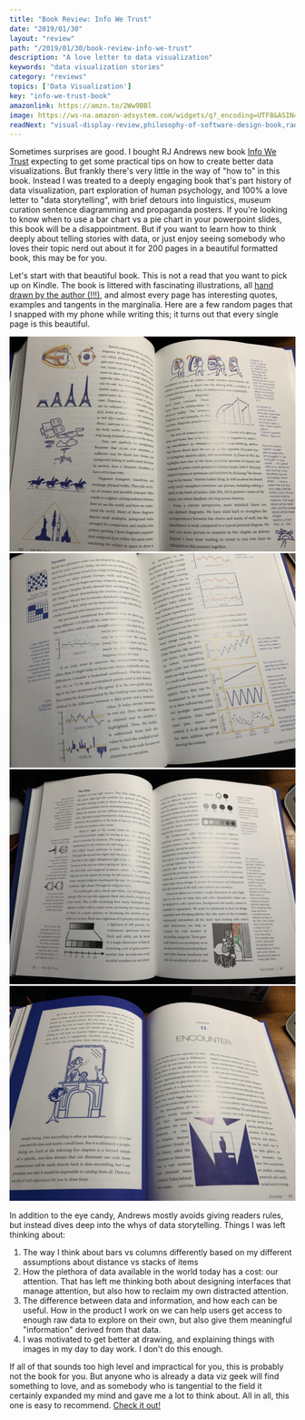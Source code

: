 ```yaml
---
title: "Book Review: Info We Trust"
date: "2019/01/30"
layout: "review"
path: "/2019/01/30/book-review-info-we-trust"
description: "A love letter to data visualization"
keywords: "data visualization stories"
category: "reviews"
topics: ['Data Visualization']
key: "info-we-trust-book"
amazonlink: https://amzn.to/2Ww9BBl
image: https://ws-na.amazon-adsystem.com/widgets/q?_encoding=UTF8&ASIN=1119483891&Format=_SL250_&ID=AsinImage&MarketPlace=US&ServiceVersion=20070822&WS=1&tag=benmccormicko-20&language=en_US
readNext: "visual-display-review,philosophy-of-software-design-book,radical-candor-book"
---
```


Sometimes surprises are good.  I bought RJ Andrews new book [Info We Trust](https://amzn.to/2Ww9BBl) expecting to get some practical tips on how to create better data visualizations.  But frankly there's very little in the way of "how to" in this book.  Instead I was treated to a deeply engaging book that's part history of data visualization, part exploration of human psychology, and 100% a love letter to "data storytelling", with brief detours into linguistics, museum curation sentence diagramming and propaganda posters. If you're looking to know when to use a bar chart vs a pie chart in your powerpoint slides, this book will be a disappointment.  But if you want to learn how to think deeply about telling stories with data, or just enjoy seeing somebody who loves their topic nerd out about it for 200 pages in a beautiful formatted book, this may be for you.

Let's start with that beautiful book.  This is not a read that you want to pick up on Kindle.  The book is littered with fascinating illustrations, all [hand drawn by the author (!!!)](https://infowetrust.com/illustrations/), and almost every page has interesting quotes, examples and tangents in the marginalia.  Here are a few random pages that I snapped with my phone while writing this;  it turns out that every single page is this beautiful.


![Page 1](page1.jpg)
![Page 2](page2.jpg)
![Page 3](page3.jpg)
![Page 4](page4.jpg)

In addition to the eye candy, Andrews mostly avoids giving readers rules, but instead dives deep into the whys of data storytelling.  Things I was left thinking about:

1. The way I think about bars vs columns differently based on my different assumptions about distance vs stacks of items
2. How the plethora of data available in the world today has a cost: our attention.  That has left me thinking both about designing interfaces that manage attention, but also how to reclaim my own distracted attention.
3. The difference between data and information, and how each can be useful.  How in the product I work on we can help users get access to enough raw data to explore on their own, but also give them meaningful "information" derived from that data.
4. I was motivated to get better at drawing, and explaining things with images in my day to day work.  I don't do this enough.

If all of that sounds too high level and impractical for you, this is probably not the book for you.  But anyone who is already a data viz geek will find something to love, and as somebody who is tangential to the field it certainly expanded my mind and gave me a lot to think about.  All in all, this one is easy to recommend. [Check it out!](https://amzn.to/2Ww9BBl)
